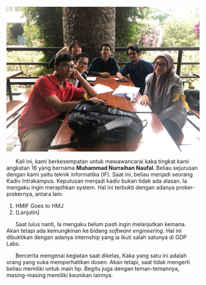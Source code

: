 ![Foto](16518003-16518047-16518263-16518360-16518405.jpg)

&nbsp;&nbsp;&nbsp;&nbsp;&nbsp;&nbsp;Kali ini, kami berkesempatan untuk mewawancarai kaka tingkat kami angkatan 16 yang bernama **Muhammad Nurraihan Naufal**. Beliau sejurusan dengan kami yaitu teknik informatika (*IF*). Saat ini, beliau menjadi seorang Kadiv Intrakampus. Keputusan menjadi kadiv bukan tidak ada alasan. Ia mengaku ingin merapihkan system. Hal ini terbukti dengan adanya proker-prokernya, antara lain:
1. HMIF Goes to HMJ
2. [Lanjutin]


&nbsp;&nbsp;&nbsp;&nbsp;&nbsp;&nbsp;Saat lulus nanti, Ia mengaku belum pasti ingin melanjutkan kemana. Akan tetapi ada kemungkinan ke bidang *software engineering*. Hal ini dibuktikan dengan adanya internship yang ia ikuti salah satunya di GDP Labs.

&nbsp;&nbsp;&nbsp;&nbsp;&nbsp;&nbsp;Bercerita mengenai kegiatan saat dikelas, Kaka yang satu ini adalah orang yang suka memperhatikan dosen. Akan tetapi, saat tidak mengerti beliau memiliki untuk main hp. Begitu juga dengan teman-temannya, masing-masing memiliki keunikan lainnya. 
